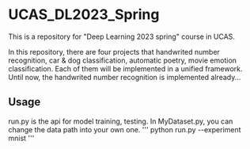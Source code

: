 # UCAS_DL2023_Spring
This is a repository for "Deep Learning 2023 spring" course in UCAS.

In this repository, there are four projects that handwrited number recognition, car & dog classification, automatic poetry, movie emotion classification. Each of them will be implemented in a unified framework. Until now, the handwrited number recognition is implemented already...

## Usage
run.py is the api for model training, testing. In MyDataset.py, you can change the data path into your own one.
'''
python run.py --experiment mnist
'''
